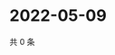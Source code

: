 # 2022-05-09

共 0 条

<!-- BEGIN WEIBO -->
<!-- 最后更新时间 Mon May 09 2022 12:17:13 GMT+0800 (China Standard Time) -->

<!-- END WEIBO -->
